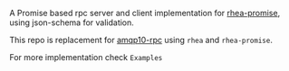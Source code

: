 A Promise based rpc server and client implementation for [rhea-promise](https://github.com/amqp/rhea-promise), using json-schema for validation.

This repo is replacement for [amqp10-rpc](https://github.com/mbroadst/amqp10-rpc.git) using `rhea` and `rhea-promise`. 

For more implementation check `Examples`